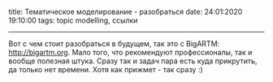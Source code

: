 title: Тематическое моделирование - разобраться
date: 24:01:2020 19:10:00
tags: topic modelling, ссылки

---

Вот с чем стоит разобраться в будущем, так это с BigARTM: http://bigartm.org. Мало того, что рекомендуют профессионалы, так и вообще полезная штука. Сразу так и задач пара есть куда прикрутить, да только нет времени. Хотя как прижмет - так сразу :)
